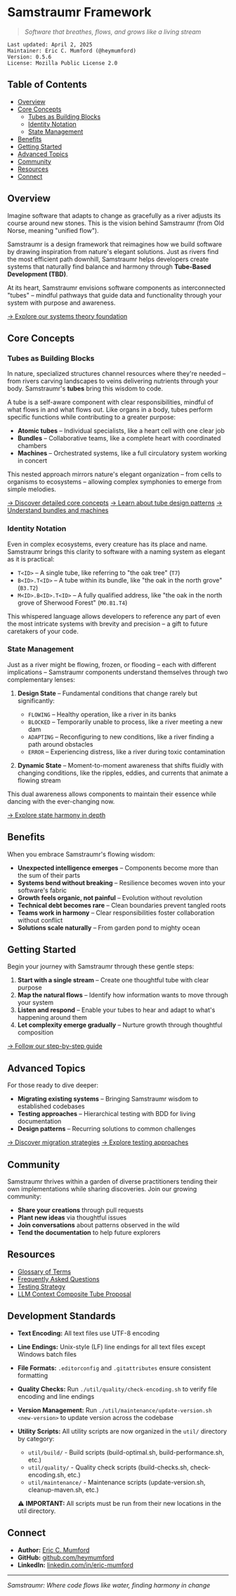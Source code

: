 # Samstraumr Framework

> *Software that breathes, flows, and grows like a living stream*

```
Last updated: April 2, 2025
Maintainer: Eric C. Mumford (@heymumford)
Version: 0.5.6
License: Mozilla Public License 2.0
```

## Table of Contents

- [Overview](#overview)
- [Core Concepts](#core-concepts)
    - [Tubes as Building Blocks](#tubes-as-building-blocks)
    - [Identity Notation](#identity-notation)
    - [State Management](#state-management)
- [Benefits](#benefits)
- [Getting Started](#getting-started)
- [Advanced Topics](#advanced-topics)
- [Community](#community)
- [Resources](#resources)
- [Connect](#connect)

## Overview

Imagine software that adapts to change as gracefully as a river adjusts its course around new stones. This is the vision behind Samstraumr (from Old Norse, meaning "unified flow").

Samstraumr is a design framework that reimagines how we build software by drawing inspiration from nature's elegant solutions. Just as rivers find the most efficient path downhill, Samstraumr helps developers create systems that naturally find balance and harmony through **Tube-Based Development (TBD)**.

At its heart, Samstraumr envisions software components as interconnected "tubes" – mindful pathways that guide data and functionality through your system with purpose and awareness.

[→ Explore our systems theory foundation](./docs/SystemsTheoryFoundation.md)

## Core Concepts

### Tubes as Building Blocks

In nature, specialized structures channel resources where they're needed – from rivers carving landscapes to veins delivering nutrients through your body. Samstraumr's **tubes** bring this wisdom to code.

A tube is a self-aware component with clear responsibilities, mindful of what flows in and what flows out. Like organs in a body, tubes perform specific functions while contributing to a greater purpose:

- **Atomic tubes** – Individual specialists, like a heart cell with one clear job
- **Bundles** – Collaborative teams, like a complete heart with coordinated chambers
- **Machines** – Orchestrated systems, like a full circulatory system working in concert

This nested approach mirrors nature's elegant organization – from cells to organisms to ecosystems – allowing complex symphonies to emerge from simple melodies.

[→ Discover detailed core concepts](./docs/CoreConcepts.md)
[→ Learn about tube design patterns](./docs/TubePatterns.md)
[→ Understand bundles and machines](./docs/BundlesAndMachines.md)

### Identity Notation

Even in complex ecosystems, every creature has its place and name. Samstraumr brings this clarity to software with a naming system as elegant as it is practical:

- `T<ID>` – A single tube, like referring to "the oak tree" (`T7`)
- `B<ID>.T<ID>` – A tube within its bundle, like "the oak in the north grove" (`B3.T2`)
- `M<ID>.B<ID>.T<ID>` – A fully qualified address, like "the oak in the north grove of Sherwood Forest" (`M0.B1.T4`)

This whispered language allows developers to reference any part of even the most intricate systems with brevity and precision – a gift to future caretakers of your code.

### State Management

Just as a river might be flowing, frozen, or flooding – each with different implications – Samstraumr components understand themselves through two complementary lenses:

1. **Design State** – Fundamental conditions that change rarely but significantly:
    - `FLOWING` – Healthy operation, like a river in its banks
    - `BLOCKED` – Temporarily unable to process, like a river meeting a new dam
    - `ADAPTING` – Reconfiguring to new conditions, like a river finding a path around obstacles
    - `ERROR` – Experiencing distress, like a river during toxic contamination

2. **Dynamic State** – Moment-to-moment awareness that shifts fluidly with changing conditions, like the ripples, eddies, and currents that animate a flowing stream

This dual awareness allows components to maintain their essence while dancing with the ever-changing now.

[→ Explore state harmony in depth](./docs/StateManagement.md)

## Benefits

When you embrace Samstraumr's flowing wisdom:

- **Unexpected intelligence emerges** – Components become more than the sum of their parts
- **Systems bend without breaking** – Resilience becomes woven into your software's fabric
- **Growth feels organic, not painful** – Evolution without revolution
- **Technical debt becomes rare** – Clean boundaries prevent tangled roots
- **Teams work in harmony** – Clear responsibilities foster collaboration without conflict
- **Solutions scale naturally** – From garden pond to mighty ocean

## Getting Started

Begin your journey with Samstraumr through these gentle steps:

1. **Start with a single stream** – Create one thoughtful tube with clear purpose
2. **Map the natural flows** – Identify how information wants to move through your system
3. **Listen and respond** – Enable your tubes to hear and adapt to what's happening around them
4. **Let complexity emerge gradually** – Nurture growth through thoughtful composition

[→ Follow our step-by-step guide](./docs/GettingStarted.md)

## Advanced Topics

For those ready to dive deeper:

- **Migrating existing systems** – Bringing Samstraumr wisdom to established codebases
- **Testing approaches** – Hierarchical testing with BDD for living documentation
- **Design patterns** – Recurring solutions to common challenges

[→ Discover migration strategies](./docs/Migration.md)
[→ Explore testing approaches](./docs/Testing.md)

## Community

Samstraumr thrives within a garden of diverse practitioners tending their own implementations while sharing discoveries. Join our growing community:

- **Share your creations** through pull requests
- **Plant new ideas** via thoughtful issues
- **Join conversations** about patterns observed in the wild
- **Tend the documentation** to help future explorers

## Resources

- [Glossary of Terms](./docs/Glossary.md)
- [Frequently Asked Questions](./docs/FAQ.md)
- [Testing Strategy](./docs/proposals/SamstraumrTestingStrategy.md)
- [LLM Context Composite Tube Proposal](./docs/proposals/LLMContextCompositeTubeProposal.md)

## Development Standards

- **Text Encoding:** All text files use UTF-8 encoding
- **Line Endings:** Unix-style (LF) line endings for all text files except Windows batch files
- **File Formats:** `.editorconfig` and `.gitattributes` ensure consistent formatting
- **Quality Checks:** Run `./util/quality/check-encoding.sh` to verify file encoding and line endings
- **Version Management:** Run `./util/maintenance/update-version.sh <new-version>` to update version across the codebase
- **Utility Scripts:** All utility scripts are now organized in the `util/` directory by category:
  - `util/build/` - Build scripts (build-optimal.sh, build-performance.sh, etc.)
  - `util/quality/` - Quality check scripts (build-checks.sh, check-encoding.sh, etc.)
  - `util/maintenance/` - Maintenance scripts (update-version.sh, cleanup-maven.sh, etc.)
  
  ⚠️ **IMPORTANT:** All scripts must be run from their new locations in the util directory.

## Connect

- **Author:** [Eric C. Mumford](mailto:heymumford@samstraumr.org)
- **GitHub:** [github.com/heymumford](https://github.com/heymumford)
- **LinkedIn:** [linkedin.com/in/eric-mumford](https://www.linkedin.com/in/eric-mumford/)

---

*Samstraumr: Where code flows like water, finding harmony in change*
